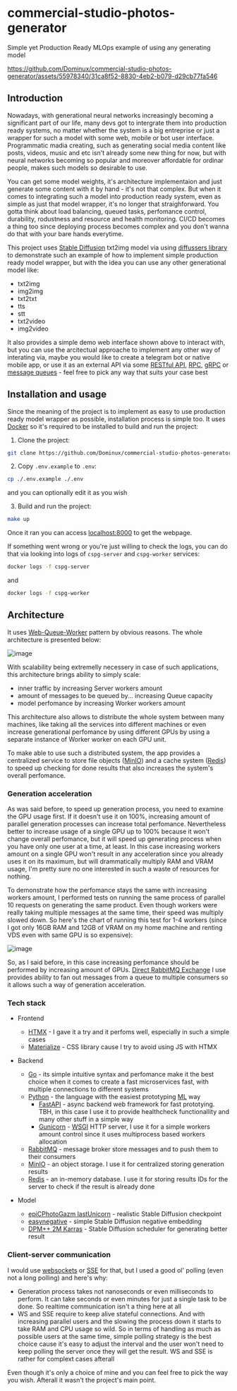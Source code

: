 # commercial-studio-photos-generator

Simple yet Production Ready MLOps example of using any generating model

https://github.com/Dominux/commercial-studio-photos-generator/assets/55978340/31ca8f52-8830-4eb2-b079-d29cb77fa546

## Introduction

Nowadays, with generational neural networks increasingly becoming a significant part of our life, many devs got to intergrate them into production ready systems, no matter whether the system is a big entreprise or just a wrapper for such a model with some web, mobile or bot user interface. Programmatic madia creating, such as generating social media content like posts, videos, music and etc isn't already some new thing for now, but with neural networks becoming so popular and moreover affordable for ordinar people, makes such models so desirable to use.

You can get some model weights, it's architecture implementaion and just generate some content with it by hand - it's not that complex. But when it comes to integrating such a model into production ready system, even as simple as just that model wrapper, it's no longer that straighforward. You gotta think about load balancing, queued tasks, perfomance control, durability, rodustness and resource and health monitoring. CI/CD becomes a thing too since deploying process becomes complex and you don't wanna do that with your bare hands everytime.

This project uses [Stable Diffusion](https://huggingface.co/spaces/stabilityai/stable-diffusion) txt2img model via using [diffussers library](https://github.com/huggingface/diffusers) to demonstrate such an example of how to implement simple production ready model wrapper, but with the idea you can use any other generational model like:

- txt2img
- img2img
- txt2txt
- tts
- stt
- txt2video
- img2video

It also provides a simple demo web interface shown above to interact with, but you can use the arcitectual approache to implement any other way of interating via, maybe you would like to create a telegram bot or native mobile app, or use it as an external API via some [RESTful API](https://en.wikipedia.org/wiki/REST), [RPC](https://en.wikipedia.org/wiki/Remote_procedure_call), [gRPC](https://en.wikipedia.org/wiki/GRPC) or [message queues](https://en.wikipedia.org/wiki/Message_queue) - feel free to pick any way that suits your case best

## Installation and usage

Since the meaning of the project is to implement as easy to use production ready model wrapper as possible, installation process is simple too. It uses [Docker](https://www.docker.com/) so it's required to be installed to build and run the project:

1. Clone the project:

```sh
git clone https://github.com/Dominux/commercial-studio-photos-generator.git
```

2. Copy `.env.example` to `.env`:

```sh
cp ./.env.example ./.env
```

and you can optionally edit it as you wish

3. Build and run the project:

```sh
make up
```

Once it ran you can access [localhost:8000](http://localhost:8000) to get the webpage.

If something went wrong or you're just willing to check the logs, you can do that via looking into logs of `cspg-server` and `cspg-worker` services:

```sh
docker logs -f cspg-server
```

and

```sh
docker logs -f cspg-worker
```

## Architecture

It uses [Web-Queue-Worker](https://learn.microsoft.com/en-us/azure/architecture/guide/architecture-styles/web-queue-worker) pattern by obvious reasons. The whole architecture is presented below:

![image](https://github.com/Dominux/commercial-studio-photos-generator/assets/55978340/c5d5f601-c609-480e-b345-6608aecfa86c)

With scalability being extremelly necessery in case of such applications, this architecture brings ability to simply scale:

- inner traffic by increasing Server workers amount
- amount of messages to be queued by... increasing Queue capacity
- model perfomance by increasing Worker workers amount

This architecture also allows to distribute the whole system between many machines, like taking all the services into different machines or even increase generational perfomance by using different GPUs by using a separate instance of Worker worker on each GPU unit.

To make able to use such a distributed system, the app provides a centralized service to store file objects ([MinIO](https://min.io/)) and a cache system ([Redis](https://redis.io/)) to speed up checking for done results that also increases the system's overall perfomance.

### Generation acceleration

As was said before, to speed up generation process, you need to examine the GPU usage first. If it doesn't use it on 100%, increasing amount of parallel generation processes can increase total perfomance. Nevertheless better to increase usage of a single GPU up to 100% because it won't change overall perfomance, but it will speed up generating process when you have only one user at a time, at least. In this case increasing workers amount on a single GPU won't result in any acceleration since you already uses it on its maximum, but will drammatically multiply RAM and VRAM usage, I'm pretty sure no one interested in such a waste of resources for nothing.

To demonstrate how the perfomance stays the same with increasing workers amount, I performed tests on running the same process of parallel 10 requests on generating the same product. Even though workers were really taking multiple messages at the same time, their speed was multiply slowed down. So here's the chart of running this test for 1-4 workers (since I got only 16GB RAM and 12GB of VRAM on my home machine and renting VDS even with same GPU is so expensive):

![image](https://github.com/Dominux/commercial-studio-photos-generator/assets/55978340/b4d588ee-a712-4286-a9b0-1158b5e5bd61)

So, as I said before, in this case increasing perfomance should be performed by increasing amount of GPUs. [Direct RabbitMQ Exchange](https://www.rabbitmq.com/tutorials/amqp-concepts.html#exchange-direct) I use provides ability to fan out messages from a queue to multiple consumers so it allows such a way of generation acceleration.

### Tech stack

- Frontend
  - [HTMX](https://htmx.org/) - I gave it a try and it perfoms well, especially in such a simple cases
  - [Materialize](https://materializecss.com/) - CSS library cause I try to avoid using JS with HTMX

- Backend
  - [Go](https://go.dev/) - its simple intuitive syntax and perfomance make it the best choice when it comes to create a fast microservices fast, with multiple connections to different systems
  - [Python](https://www.python.org/) - the language with the easiest prototyping [ML](https://en.wikipedia.org/wiki/Machine_learning) way
    - [FastAPI](https://fastapi.tiangolo.com/) - async backend web framework for fast prototying. TBH, in this case I use it to provide healthcheck functionallity and many other stuff in a simple way
    - [Gunicorn](https://gunicorn.org/) - [WSGI](https://ru.wikipedia.org/wiki/WSGI) HTTP server, I use it for a simple workers amount control since it uses multiprocess based workers allocation
  - [RabbitMQ](https://www.rabbitmq.com/) - message broker store messages and to push them to their consumers
  - [MinIO](https://min.io/) - an object storage. I use it for centralized storing generation results
  - [Redis](https://redis.io/) - an in-memory database. I use it for storing results IDs for the server to check if the result is already done

- Model
  * [epiCPhotoGazm lastUnicorn](https://huggingface.co/jzli/epiCPhotoGasm-last-unicorn) - realistic Stable Diffusion checkpoint
  * [easynegative](https://huggingface.co/embed/EasyNegative) - simple Stable Diffusion negative embedding
  * [DPM++ 2M Karras](https://huggingface.co/docs/diffusers/api/schedulers/overview) - Stable Diffusion scheduler for generating better result

### Client-server communication

I would use [websockets](https://en.wikipedia.org/wiki/WebSocket) or [SSE](https://en.wikipedia.org/wiki/Server-sent_events) for that, but I used a good ol' polling (even not a long polling) and here's why:

- Generation process takes not nanoseconds or even milliseconds to perform. It can take seconds or even minutes for just a single task to be done. So realtime communication isn't a thing here at all
- WS and SSE require to keep alive stateful connections. And with increasing parallel users and the slowing the process down it starts to take RAM and CPU usage so wild. So in terms of handling as much as possible users at the same time, simple polling strategy is the best choice cause it's easy to adjust the interval and the user won't need to keep polling the server once they will get the result. WS and SSE is rather for complext cases afterall

Even though it's only a choice of mine and you can feel free to pick the way you wish. Afterall it wasn't the project's main point.
